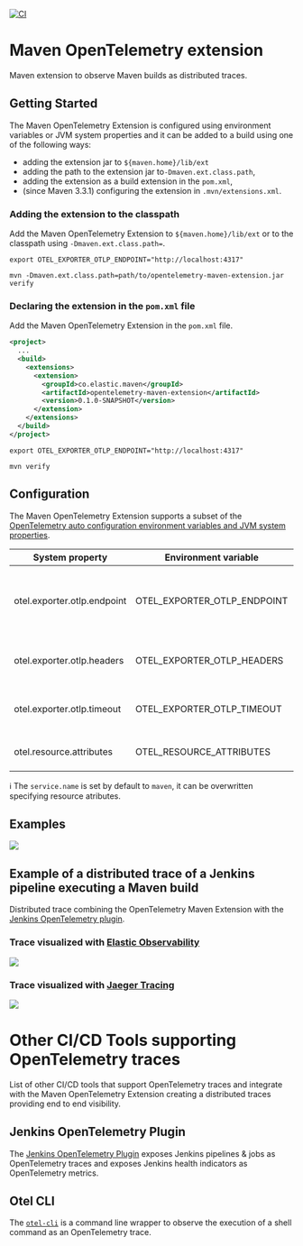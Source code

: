 [![CI](https://github.com/cyrille-leclerc/opentelemetry-maven-extension/actions/workflows/ci.yml/badge.svg)](https://github.com/cyrille-leclerc/opentelemetry-maven-extension/actions/workflows/ci.yml)


# Maven OpenTelemetry extension

Maven extension to observe Maven builds as distributed traces.

## Getting Started

The Maven OpenTelemetry Extension is configured using environment variables or JVM system properties and it can be added to a build using one of the following ways:
* adding the extension jar to `${maven.home}/lib/ext`
* adding the path to the extension jar to`-Dmaven.ext.class.path`,
* adding the extension as a build extension in the `pom.xml`,
* (since Maven 3.3.1) configuring the extension in `.mvn/extensions.xml`.


### Adding the extension to the classpath

Add the Maven OpenTelemetry Extension to `${maven.home}/lib/ext` or to the classpath using `-Dmaven.ext.class.path=`.

```
export OTEL_EXPORTER_OTLP_ENDPOINT="http://localhost:4317"

mvn -Dmaven.ext.class.path=path/to/opentelemetry-maven-extension.jar verify
```

### Declaring the extension in the `pom.xml` file

Add the Maven OpenTelemetry Extension in the `pom.xml` file.

```xml
<project>
  ...
  <build>
    <extensions>
      <extension>
        <groupId>co.elastic.maven</groupId>
        <artifactId>opentelemetry-maven-extension</artifactId>
        <version>0.1.0-SNAPSHOT</version>
      </extension>
    </extensions>
  </build>
</project>
```

```
export OTEL_EXPORTER_OTLP_ENDPOINT="http://localhost:4317"

mvn verify
```

## Configuration

The Maven OpenTelemetry Extension supports a subset of the [OpenTelemetry auto configuration environment variables and JVM system properties](https://github.com/open-telemetry/opentelemetry-java/tree/main/sdk-extensions/autoconfigure).

| System property              | Environment variable        | Description                                                               |
|------------------------------|-----------------------------|---------------------------------------------------------------------------|
| otel.exporter.otlp.endpoint  | OTEL_EXPORTER_OTLP_ENDPOINT | The OTLP traces and metrics endpoint to connect to. Must be a URL with a scheme of either `http` or `https` based on the use of TLS. Example `http://localhost:4317`.            |
| otel.exporter.otlp.headers   | OTEL_EXPORTER_OTLP_HEADERS  | Key-value pairs separated by commas to pass as request headers on OTLP trace and metrics requests.        |
| otel.exporter.otlp.timeout   | OTEL_EXPORTER_OTLP_TIMEOUT  | The maximum waiting time, in milliseconds, allowed to send each OTLP trace and metric batch. Default is `10000`.  |
| otel.resource.attributes | OTEL_RESOURCE_ATTRIBUTES | Specify resource attributes in the following format: key1=val1,key2=val2,key3=val3 |


ℹ️ The `service.name` is set by default to `maven`, it can be overwritten specifying resource atributes.


## Examples

![](https://github.com/cyrille-leclerc/maven-opentelemetry-extension/raw/main/docs/images/maven-execution-trace-jaeger.png)

## Example of a distributed trace of a Jenkins pipeline executing a Maven build

Distributed trace combining the OpenTelemetry Maven Extension with the [Jenkins OpenTelemetry plugin](https://plugins.jenkins.io/opentelemetry/).

### Trace visualized with [Elastic Observability](https://www.elastic.co/observability)

![](https://raw.githubusercontent.com/cyrille-leclerc/opentelemetry-maven-extension/main/docs/images/jenkins-maven-execution-trace-elastic.png)

### Trace visualized with [Jaeger Tracing](https://www.jaegertracing.io/)

![](https://raw.githubusercontent.com/cyrille-leclerc/opentelemetry-maven-extension/main/docs/images/jenkins-maven-execution-trace-jaeger.png)

# Other CI/CD Tools supporting OpenTelemetry traces

List of other CI/CD tools that support OpenTelemetry traces and integrate with the Maven OpenTelemetry Extension creating a distributed traces providing end to end visibility.

## Jenkins OpenTelemetry Plugin

The [Jenkins OpenTelemetry Plugin](https://plugins.jenkins.io/opentelemetry/) exposes Jenkins pipelines & jobs as OpenTelemetry traces and exposes Jenkins health indicators as OpenTelemetry metrics.

## Otel CLI

The [`otel-cli`](https://github.com/equinix-labs/otel-cli) is a command line wrapper to observe the execution of a shell command as an OpenTelemetry trace.

